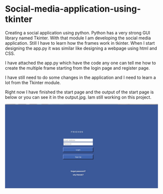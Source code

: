 # Social-media-application-using-tkinter
Creating a social application using python. Python has a very strong GUI library named Tkinter. With that module I am developing the social media application. Still I have to learn how the frames work in tkinter. When I start designing the app.py it was similar like designing a webpage using html and CSS.

I have attached the app.py which have the code any one can tell me how to create the multiple frame starting from the login page and register page.

I have still need to do some changes in the application and I need to learn a lot from the Tkinter module.

Right now I have finished the start page and the output of the start page is below or you can see it in the output.jpg.
Iam still working on this project.

![Image of output](https://github.com/gauthamshekar/Social-media-application-using-tkinter/blob/master/output.jpg)

